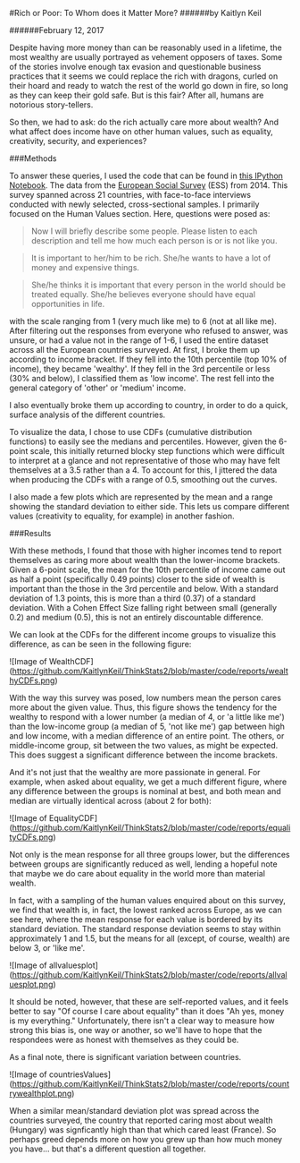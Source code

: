 #Rich or Poor: To Whom does it Matter More?
######by Kaitlyn Keil

######February 12, 2017

Despite having more money than can be reasonably used in a lifetime, the most wealthy are usually portrayed as
vehement opposers of taxes. Some of the stories involve enough tax evasion and questionable business practices
that it seems we could replace the rich with dragons, curled on their hoard and ready to watch the rest of the 
world go down in fire, so long as they can keep their gold safe. But is this fair? After all, humans are 
notorious story-tellers. 

So then, we had to ask: do the rich actually care more about wealth? And what affect does income have on other
human values, such as equality, creativity, security, and experiences?

###Methods

To answer these queries, I used the code that can be found in [this IPython Notebook](https://github.com/KaitlynKeil/ThinkStats2/blob/master/code/report1.ipynb).  The data from the 
[European Social Survey](http://www.europeansocialsurvey.org/download.html?file=ESS7e02_1&y=2014) (ESS) from 2014. 
This survey spanned across 21 countries, with face-to-face interviews conducted with newly selected, cross-sectional samples.
I primarily focused on the Human Values section. Here, questions were posed as:

>Now I will briefly describe some people. 
>Please listen to each description and tell me how much each person is or is not like you.

>It is important to her/him to be rich. She/he wants to have a lot of money and expensive things. 

>She/he thinks it is important that every person in the world should be treated equally. She/he believes everyone should
have equal opportunities in life. 

with the scale ranging from 1 (very much like me) to 6 (not at all like me). After filtering out the responses
from everyone who refused to answer, was unsure, or had a value not in the range of 1-6, I used the entire dataset across
all the European countries surveyed. At first, I broke them up according to income bracket. If they fell into
the 10th percentile (top 10% of income), they became 'wealthy'. If they fell in the 3rd percentile or less (30% and below),
I classified them as 'low income'. The rest fell into the general category of 'other' or 'medium' income.

I also eventually broke them up according to country, in order to do a quick, surface analysis of the different countries.

To visualize the data, I chose to use CDFs (cumulative distribution functions) to easily see the medians and percentiles.
However, given the 6-point scale, this initially returned blocky step functions which were difficult to interpret at a 
glance and not representative of those who may have felt themselves at a 3.5 rather than a 4. To account for this, I jittered
the data when producing the CDFs with a range of 0.5, smoothing out the curves.

I also made a few plots which are represented by the mean and a range showing the standard deviation to either side. This
lets us compare different values (creativity to equality, for example) in another fashion.

###Results

With these methods, I found that those with higher incomes tend to report themselves as caring more about wealth than
the lower-income brackets. Given a 6-point scale, the mean for the 10th percentile of income came out as half a point
(specifically 0.49 points) closer to the side of wealth is important than the those in the 3rd percentile and below.
With a standard deviation of 1.3 points, this is more than a third (0.37) of a standard deviation. With a Cohen Effect Size
falling right between small (generally 0.2) and medium (0.5), this is not an entirely discountable difference.

We can look at the CDFs for the different income groups to visualize this difference, as can be seen in the following figure:

![Image of WealthCDF]
(https://github.com/KaitlynKeil/ThinkStats2/blob/master/code/reports/wealthyCDFs.png)

With the way this survey was posed, low numbers mean the person cares more about the given value. Thus, this figure
shows the tendency for the wealthy to respond with a lower number (a median of 4, or 'a little like me') than the low-income group
(a median of 5, 'not like me') gap between high and low income, with a median difference of an entire point. The others, or 
middle-income group, sit between the two values, as might be expected. This does suggest a significant difference between the 
income brackets.

And it's not just that the wealthy are more passionate in general. For example, when asked about equality, we get a much different
figure, where any difference between the groups is nominal at best, and both mean and median are virtually identical across
 (about 2 for both):

![Image of EqualityCDF]
(https://github.com/KaitlynKeil/ThinkStats2/blob/master/code/reports/equalityCDFs.png)

Not only is the mean response for all three groups lower, but the differences between groups are significantly reduced
as well, lending a hopeful note that maybe we do care about equality in the world more than material wealth.

In fact, with a sampling of the human values enquired about on this survey, we find that wealth is, in fact, the lowest
ranked across Europe, as we can see here, where the mean response for each value is bordered by its standard deviation. The
standard response deviation seems to stay within approximately 1 and 1.5, but the means for all (except, of course, wealth) are
below 3, or 'like me'.

![Image of allvaluesplot]
(https://github.com/KaitlynKeil/ThinkStats2/blob/master/code/reports/allvaluesplot.png)

It should be noted, however, that these are self-reported values, and it feels better to say "Of course I care about
equality" than it does "Ah yes, money is my everything." Unfortunately, there isn't a clear way to measure how strong
this bias is, one way or another, so we'll have to hope that the respondees were as honest with themselves as they 
could be.

As a final note, there is significant variation between countries.

![Image of countriesValues]
(https://github.com/KaitlynKeil/ThinkStats2/blob/master/code/reports/countrywealthplot.png)

When a similar mean/standard deviation plot was spread across the countries surveyed, the country that reported caring 
most about wealth (Hungary) was signficantly high than that which cared least (France). So perhaps greed depends more 
on how you grew up than how much money you have... but that's a different question all together.
